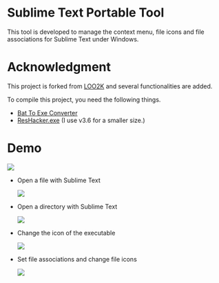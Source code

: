 Sublime Text Portable Tool
==========================

This tool is developed to manage the context menu, file icons and file associations for Sublime Text under Windows.


Acknowledgment
==============

This project is forked from [LOO2K](https://github.com/loo2k/Sublime-Text-Portable-Tool) and several functionalities are added.

To compile this project, you need the following things.

- [Bat To Exe Converter](http://www.f2ko.de/programs.php?pid=b2e)
- [ResHacker.exe](http://www.angusj.com/resourcehacker) (I use v3.6 for a smaller size.)


Demo
====

![](https://raw.githubusercontent.com/jfcherng/Sublime-Text-Portable-Tool/gh-pages/images/stTool.png)

- Open a file with Sublime Text

  ![](https://raw.githubusercontent.com/jfcherng/Sublime-Text-Portable-Tool/gh-pages/images/file.png)

- Open a directory with Sublime Text

  ![](https://raw.githubusercontent.com/jfcherng/Sublime-Text-Portable-Tool/gh-pages/images/dir.png)

- Change the icon of the executable

  ![](https://raw.githubusercontent.com/jfcherng/Sublime-Text-Portable-Tool/gh-pages/images/change_exe_icon.png)

- Set file associations and change file icons

  ![](https://raw.githubusercontent.com/jfcherng/Sublime-Text-Portable-Tool/gh-pages/images/change_file_icon.png)
